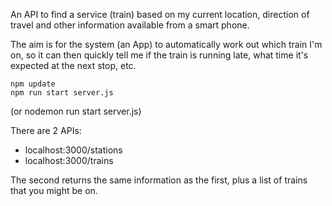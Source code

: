 An API to find a service (train) based on my current location, direction of travel and other information available from a smart phone. 

The aim is for the system (an App) to automatically work out which train I'm on, so it can then quickly tell me if the train is running late, what time it's expected at the next stop, etc.

```
npm update
npm run start server.js
```
(or nodemon run start server.js)

There are 2 APIs:
* localhost:3000/stations
* localhost:3000/trains

The second returns the same information as the first, plus a list of trains that you might be on.

